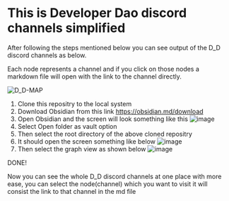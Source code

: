 # This is Developer Dao discord channels simplified

After following the steps mentioned below you can see output of the D_D discord channels as below.

Each node represents a channel and if you click on those nodes a markdown file will open with the link to the channel directly.

![D_D-MAP](https://user-images.githubusercontent.com/72988597/169407375-77d5a19c-8d29-4d60-b23d-72a771f2a787.png)


1. Clone this repositry to the local system
2. Download Obsidian from this link https://obsidian.md/download
3. Open Obsidian and the screen will look something like this
![image](https://user-images.githubusercontent.com/72988597/169407856-80c6f520-bb0d-429d-8f97-756e3323151a.png)
4. Select Open folder as vault option
5. Then select the root directory of the above cloned repositry 
6. It should open the screen something like below
![image](https://user-images.githubusercontent.com/72988597/169408081-16b3750b-d9e3-48ee-ba28-822662496e32.png)
7. Then select the graph view as shown below
![image](https://user-images.githubusercontent.com/72988597/169408372-1748b680-f292-41a0-99c5-12130f8a1d3f.png)

DONE! 

Now you can see the whole D_D discord channels at one place with more ease, you can select the node(channel) which you want to visit it will consist the link to that channel in the md file
